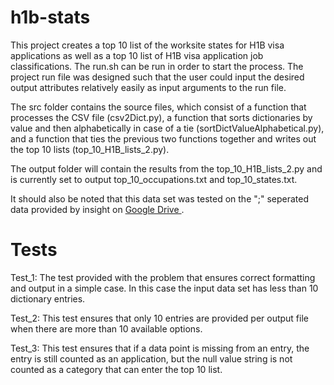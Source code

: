 # h1b-stats
This project creates a top 10 list of the worksite states for H1B visa applications as well as a top 10 list of H1B visa application job classifications. The run.sh can be run in order to start the process. The project run file was designed such that the user could input the desired output attributes relatively easily as input arguments to the run file. 

The src folder contains the source files, which consist of a function that processes the CSV file (csv2Dict.py), a function that sorts dictionaries by value and then alphabetically in case of a tie (sortDictValueAlphabetical.py), and a function that ties the previous two functions together and writes out the top 10 lists (top_10_H1B_lists_2.py). 

The output folder will contain the results from the top_10_H1B_lists_2.py and is currently set to output top_10_occupations.txt and top_10_states.txt. 

It should also be noted that this data set was tested on the ";" seperated data provided by insight on <a href = "https://drive.google.com/drive/folders/1Nti6ClUfibsXSQw5PUIWfVGSIrpuwyxf" > Google Drive </a>.

# Tests
Test_1: 
The test provided with the problem that ensures correct formatting and output in a simple case. In this case the input data set has less than 10 dictionary entries.

Test_2:
This test ensures that only 10 entries are provided per output file when there are more than 10 available options.

Test_3:
This test ensures that if a data point is missing from an entry, the entry is still counted as an application, but the null value string is not counted as a category that can enter the top 10 list.
